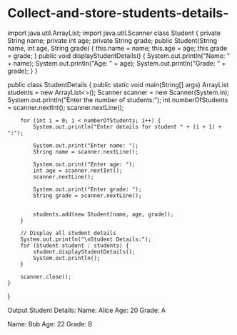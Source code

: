 # Collect-and-store-students-details-
import java.util.ArrayList;
import java.util.Scanner
class Student {
    private String name;
    private int age;
    private String grade;
    public Student(String name, int age, String grade) {
        this.name = name;
        this.age = age;
        this.grade = grade;
    }
    public void displayStudentDetails() {
        System.out.println("Name: " + name);
        System.out.println("Age: " + age);
        System.out.println("Grade: " + grade);
    }
}

public class StudentDetails {
    public static void main(String[] args) 
        ArrayList<Student> students = new ArrayList<>();
        Scanner scanner = new Scanner(System.in);
        System.out.println("Enter the number of students:");
        int numberOfStudents = scanner.nextInt();
        scanner.nextLine(); 

        for (int i = 0; i < numberOfStudents; i++) {
            System.out.println("Enter details for student " + (i + 1) + ":");

            System.out.print("Enter name: ");
            String name = scanner.nextLine();

            System.out.print("Enter age: ");
            int age = scanner.nextInt();
            scanner.nextLine(); 

            System.out.print("Enter grade: ");
            String grade = scanner.nextLine();

           
            students.add(new Student(name, age, grade));
        }

        // Display all student details
        System.out.println("\nStudent Details:");
        for (Student student : students) {
            student.displayStudentDetails();
            System.out.println();
        }

        scanner.close();
    }
}


Output 
Student Details:
Name: Alice
Age: 20
Grade: A

Name: Bob
Age: 22
Grade: B
